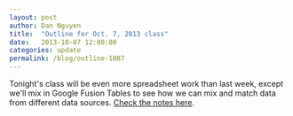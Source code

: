 ```yaml
---
layout: post
author: Dan Nguyen
title:  "Outline for Oct. 7, 2013 class"
date:   2013-10-07 12:00:00
categories: update
permalink: /blog/outline-1007
---
```


Tonight's class will be even more spreadsheet work than last week, except we'll mix in Google Fusion Tables to see how we can mix and match data from different data sources. [Check the notes here](/class/fall2013/notes-1007/).

